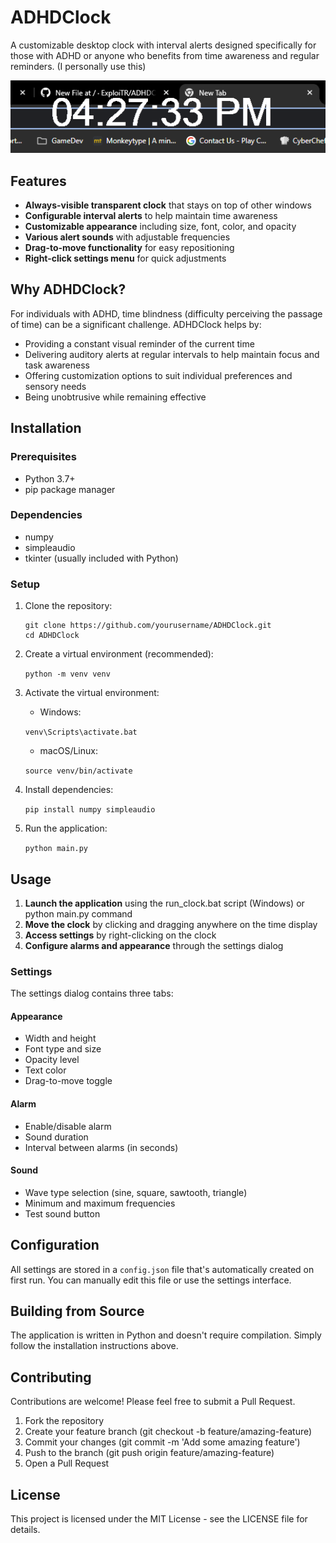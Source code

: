 # ADHDClock

A customizable desktop clock with interval alerts designed specifically for those with ADHD or anyone who benefits from time awareness and regular reminders.
(I personally use this)

![ADHDClock Screenshot](screenshot.png)

## Features

- **Always-visible transparent clock** that stays on top of other windows
- **Configurable interval alerts** to help maintain time awareness
- **Customizable appearance** including size, font, color, and opacity
- **Various alert sounds** with adjustable frequencies
- **Drag-to-move functionality** for easy repositioning
- **Right-click settings menu** for quick adjustments

## Why ADHDClock?

For individuals with ADHD, time blindness (difficulty perceiving the passage of time) can be a significant challenge. ADHDClock helps by:

- Providing a constant visual reminder of the current time
- Delivering auditory alerts at regular intervals to help maintain focus and task awareness
- Offering customization options to suit individual preferences and sensory needs
- Being unobtrusive while remaining effective

## Installation

### Prerequisites

- Python 3.7+
- pip package manager

### Dependencies

- numpy
- simpleaudio
- tkinter (usually included with Python)

### Setup

1. Clone the repository:

    ```
    git clone https://github.com/yourusername/ADHDClock.git
    cd ADHDClock
    ```
2. Create a virtual environment (recommended):

    `python -m venv venv`

3. Activate the virtual environment:
   - Windows: 
   
   `venv\Scripts\activate.bat`
     
   - macOS/Linux: 
   
   `source venv/bin/activate`

4. Install dependencies:

    `pip install numpy simpleaudio`

5. Run the application:

    `python main.py`

## Usage

1. **Launch the application** using the run_clock.bat script (Windows) or python main.py command
2. **Move the clock** by clicking and dragging anywhere on the time display
3. **Access settings** by right-clicking on the clock
4. **Configure alarms and appearance** through the settings dialog

### Settings

The settings dialog contains three tabs:

#### Appearance
- Width and height
- Font type and size
- Opacity level
- Text color
- Drag-to-move toggle

#### Alarm
- Enable/disable alarm
- Sound duration
- Interval between alarms (in seconds)

#### Sound
- Wave type selection (sine, square, sawtooth, triangle)
- Minimum and maximum frequencies
- Test sound button

## Configuration

All settings are stored in a ```config.json``` file that's automatically created on first run. You can manually edit this file or use the settings interface.

## Building from Source

The application is written in Python and doesn't require compilation. Simply follow the installation instructions above.

## Contributing

Contributions are welcome! Please feel free to submit a Pull Request.

1. Fork the repository
2. Create your feature branch (git checkout -b feature/amazing-feature)
3. Commit your changes (git commit -m 'Add some amazing feature')
4. Push to the branch (git push origin feature/amazing-feature)
5. Open a Pull Request

## License

This project is licensed under the MIT License - see the LICENSE file for details.
